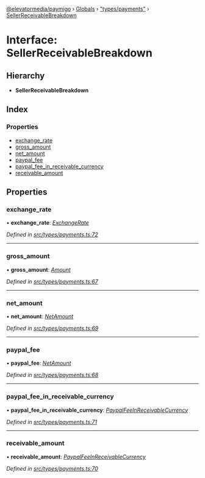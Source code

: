 [@elevatormedia/paymigo](../README.md) › [Globals](../globals.md) › ["types/payments"](../modules/_types_payments_.md) › [SellerReceivableBreakdown](_types_payments_.sellerreceivablebreakdown.md)

# Interface: SellerReceivableBreakdown

## Hierarchy

-   **SellerReceivableBreakdown**

## Index

### Properties

-   [exchange_rate](_types_payments_.sellerreceivablebreakdown.md#exchange_rate)
-   [gross_amount](_types_payments_.sellerreceivablebreakdown.md#gross_amount)
-   [net_amount](_types_payments_.sellerreceivablebreakdown.md#net_amount)
-   [paypal_fee](_types_payments_.sellerreceivablebreakdown.md#paypal_fee)
-   [paypal_fee_in_receivable_currency](_types_payments_.sellerreceivablebreakdown.md#paypal_fee_in_receivable_currency)
-   [receivable_amount](_types_payments_.sellerreceivablebreakdown.md#receivable_amount)

## Properties

### exchange_rate

• **exchange_rate**: _[ExchangeRate](_types_payments_.exchangerate.md)_

_Defined in [src/types/payments.ts:72](https://github.com/ELEVATORmedia/paymigo/blob/ae92c39/src/types/payments.ts#L72)_

---

### gross_amount

• **gross_amount**: _[Amount](_types_common_.amount.md)_

_Defined in [src/types/payments.ts:67](https://github.com/ELEVATORmedia/paymigo/blob/ae92c39/src/types/payments.ts#L67)_

---

### net_amount

• **net_amount**: _[NetAmount](_types_payments_.netamount.md)_

_Defined in [src/types/payments.ts:69](https://github.com/ELEVATORmedia/paymigo/blob/ae92c39/src/types/payments.ts#L69)_

---

### paypal_fee

• **paypal_fee**: _[NetAmount](_types_payments_.netamount.md)_

_Defined in [src/types/payments.ts:68](https://github.com/ELEVATORmedia/paymigo/blob/ae92c39/src/types/payments.ts#L68)_

---

### paypal_fee_in_receivable_currency

• **paypal_fee_in_receivable_currency**: _[PaypalFeeInReceivableCurrency](_types_payments_.paypalfeeinreceivablecurrency.md)_

_Defined in [src/types/payments.ts:71](https://github.com/ELEVATORmedia/paymigo/blob/ae92c39/src/types/payments.ts#L71)_

---

### receivable_amount

• **receivable_amount**: _[PaypalFeeInReceivableCurrency](_types_payments_.paypalfeeinreceivablecurrency.md)_

_Defined in [src/types/payments.ts:70](https://github.com/ELEVATORmedia/paymigo/blob/ae92c39/src/types/payments.ts#L70)_
